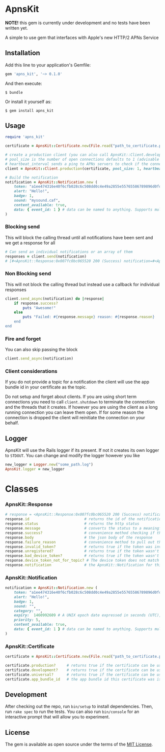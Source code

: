 # ApnsKit

**NOTE!** this gem is currently under development and no tests have been written yet.

A simple to use gem that interfaces with Apple's new HTTP/2 APNs Service

## Installation
Add this line to your application's Gemfile:

```ruby
gem 'apns_kit', '~> 0.1.0'
```

And then execute:

    $ bundle

Or install it yourself as:

    $ gem install apns_kit

## Usage

```ruby
require 'apns_kit'

certificate = ApnsKit::Certificate.new(File.read("path_to_certificate.pem"), "password_or_nil")

# create a production client (you can also call ApnsKit::Client.development with the same options)
# pool_size is the number of open connections defaults to 1 (advisable to keep the default value)
# heartbeat_interval sends a ping to APNs servers to check if the connection is still alive defaults to 60 seconds
client = ApnsKit::Client.production(certificate, pool_size: 1, heartbeat_interval: 30)

# Build the notification 
notification = ApnsKit::Notification.new (
    token: "a1ee474316e40f6cfb028c6c508dd0c4e49a2855e55765586789896d0fd03e22",
    alert: "Hello!",
    badge: 1,
    sound: "mysound.caf",
    content_available: true,
    data: { event_id: 1 } # data can be named to anything. Supports multiple custom keys as well  
)
```
### Blocking send
This will block the calling thread until all notifications have been sent and we get a response for all
```ruby
# Can send an individual notifications or an array of them
responses = client.send(notification)
# [#<ApnsKit::Response:0x007fc0bc065520 200 (Success) notification=#<ApnsKit::Notification:0x007fc0bc0b68d0>>] 
```
### Non Blocking send
This will not block the calling thread but instead use a callback for individual responses
```ruby
client.send_async(notification) do |response|
    if response.success?
        puts "Awesome!"
    else
        puts "Failed: #{response.message} reason: #{response.reason}
    end
end
```

### Fire and forget
You can also skip passing the block
```ruby
client.send_async(notification)
```

### Client considerations
If you do not provide a topic for a notification the client will use the app bundle id in your certificate as the topic.

Do not setup and forget about clients. If you are using short term connections you need to call `client.shutdown` to terminate the connection and the threads that it creates. If however you are using the client as a long running connection you can leave them open. If for some reason the connection is dropped the client will reinitiate the connection on your behalf.

## Logger
ApnsKit will use the Rails logger if its present. If not it creates its own logger to `STDOUT`. You can change and modify the logger however you like
```ruby
new_logger = Logger.new("some_path.log")
ApnsKit.logger = new_logger
```

# Classes
### ApnsKit::Response
```ruby
# response = <ApnsKit::Response:0x007fc0bc065520 200 (Success) notification=#<ApnsKit::Notification:0x007fc0bc0b68d0>>
response.id                         # returns the id of the notification
response.status                     # returns the http status
response.message                    # converts the status to a meaningful message
response.success?                   # convenience method checking if the status was 200
response.body                       # the json body of the response
response.failure_reason             # convenience method to pull out the failure reason from the body
response.invalid_token?             # returns true if the token was invalid
response.unregistered?              # returns true if the token wasn't registered
response.bad_device_token?          # returns true if the token wasn't properly formatted
response.device_token_not_for_topic? # The device token does not match the specified topic
response.notification               # the ApnsKit::Notification for this response
```

### ApnsKit::Notification
```ruby
notification = ApnsKit::Notification.new (
    token: "a1ee474316e40f6cfb028c6c508dd0c4e49a2855e55765586789896d0fd03e22",
    alert: "Hello!",
    badge: 1,
    sound: "",
    category: "",
    expiry:  1460992609 # A UNIX epoch date expressed in seconds (UTC),
    priority: 5,
    content_available: true,
    data: { event_id: 1 } # data can be named to anything. Supports multiple custom keys as well  
)
```
### ApnsKit::Certificate
```ruby
certificate = ApnsKit::Certificate.new(File.read("path_to_certificate.pem"), "password_or_nil")

certificate.production?     # returns true if the certificate can be used to connect to APNs production environment
certificate.development?    # returns true if the certificate can be used to connect to APNs development environment
certificate.universal?      # returns true if the certificate can be used to connect to APNs production and development environment
certificate.app_bundle_id   # the app bundle id this certificate was issued for
```
## Development
After checking out the repo, run `bin/setup` to install dependencies. Then, run `rake spec` to run the tests. You can also run `bin/console` for an interactive prompt that will allow you to experiment.

## License

The gem is available as open source under the terms of the [MIT License](http://opensource.org/licenses/MIT).
